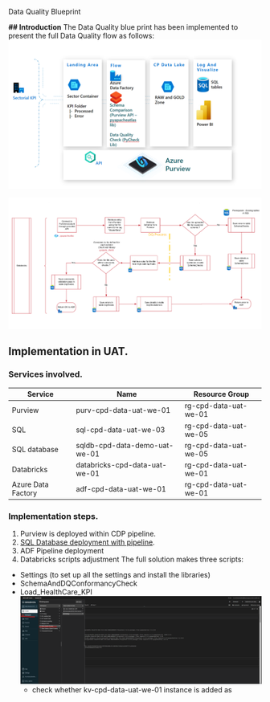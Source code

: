 Data Quality Blueprint

**## Introduction**
The Data Quality blue print has been implemented to present the full Data Quality flow as follows:
![image.png](/.attachments/image-67ceed67-2a17-4209-a4ac-f883c7d05e8c.png)

![image.png](/.attachments/image-c604a16c-4e97-4aea-97fe-7b5cf0ebb1fa.png)


## **Implementation in UAT.**

### Services involved.

|Service|Name  |Resource Group|
|--|--|--|
|Purview  |purv-cpd-data-uat-we-01 |rg-cpd-data-uat-we-01|
|SQL  |sql-cpd-data-uat-we-03 |rg-cpd-data-uat-we-05|
|SQL database |sqldb-cpd-data-demo-uat-we-01 |rg-cpd-data-uat-we-05|
|Databricks |databricks-cpd-data-uat-we-01 |rg-cpd-data-uat-we-01|
|Azure Data Factory|adf-cpd-data-uat-we-01 |rg-cpd-data-uat-we-01|


### Implementation steps.
1. Purview is deployed within CDP pipeline.
1. [SQL Database deployment with pipeline](https://dev.azure.com/TASMUCP/TASMU%20Central%20Platform/_build?definitionId=1680).
1. ADF Pipeline deployment 
1. Databricks scripts adjustment
The full solution makes three scripts:
- Settings (to set up all the settings and install the libraries)
- SchemaAndDQConformancyCheck
- Load_HealthCare_KPI
![image.png](/.attachments/image-c7f7a932-a2b5-4ad9-b565-2ffc1b658d67.png)
    - check whether kv-cpd-data-uat-we-01 instance is added as 





